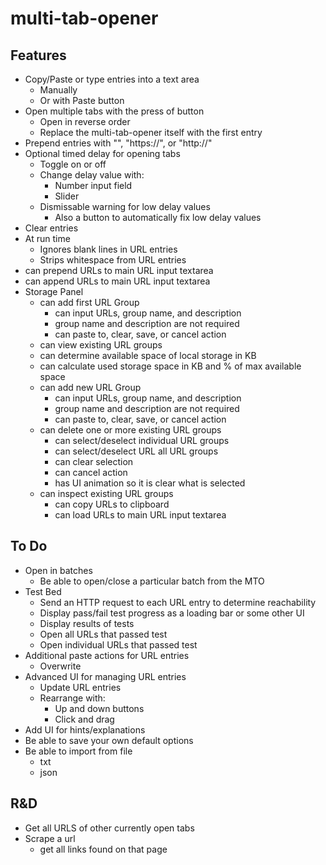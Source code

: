# multi-tab-opener

## Features
- Copy/Paste or type entries into a text area
  - Manually
  - Or with Paste button
- Open multiple tabs with the press of button
  - Open in reverse order
  - Replace the multi-tab-opener itself with the first entry
- Prepend entries with "", "https://", or "http://"
- Optional timed delay for opening tabs
  - Toggle on or off
  - Change delay value with:
    - Number input field
    - Slider
  - Dismissable warning for low delay values
    - Also a button to automatically fix low delay values
- Clear entries
- At run time
  - Ignores blank lines in URL entries
  - Strips whitespace from URL entries
- can prepend URLs to main URL input textarea
- can append URLs to main URL input textarea
- Storage Panel
  - can add first URL Group
    - can input URLs, group name, and description
    - group name and description are not required
    - can paste to, clear, save, or cancel action
  - can view existing URL groups
  - can determine available space of local storage in KB
  - can calculate used storage space in KB and % of max available space
  - can add new URL Group
    - can input URLs, group name, and description
    - group name and description are not required
    - can paste to, clear, save, or cancel action
  - can delete one or more existing URL groups
    - can select/deselect individual URL groups
    - can select/deselect URL all URL groups
    - can clear selection
    - can cancel action
    - has UI animation so it is clear what is selected
  - can inspect existing URL groups
    - can copy URLs to clipboard
    - can load URLs to main URL input textarea
  
## To Do
- Open in batches
  - Be able to open/close a particular batch from the MTO
- Test Bed
  - Send an HTTP request to each URL entry to determine reachability
  - Display pass/fail test progress as a loading bar or some other UI
  - Display results of tests
  - Open all URLs that passed test
  - Open individual URLs that passed test
- Additional paste actions for URL entries
  - Overwrite
- Advanced UI for managing URL entries
  - Update URL entries
  - Rearrange with:
    - Up and down buttons
    - Click and drag
- Add UI for hints/explanations
- Be able to save your own default options
- Be able to import from file
  - txt
  - json

## R&D
- Get all URLS of other currently open tabs
- Scrape a url
  - get all links found on that page
